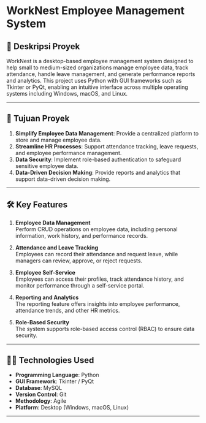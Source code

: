 # WorkNest Employee Management System

## 📖 Deskripsi Proyek

WorkNest is a desktop-based employee management system designed to help small to medium-sized organizations manage employee data, track attendance, handle leave management, and generate performance reports and analytics. This project uses Python with GUI frameworks such as Tkinter or PyQt, enabling an intuitive interface across multiple operating systems including Windows, macOS, and Linux.

---

## 🎯 Tujuan Proyek

1. **Simplify Employee Data Management**: Provide a centralized platform to store and manage employee data.
2. **Streamline HR Processes**: Support attendance tracking, leave requests, and employee performance management.
3. **Data Security**: Implement role-based authentication to safeguard sensitive employee data.
4. **Data-Driven Decision Making**: Provide reports and analytics that support data-driven decision making.

---

## 🛠️ Key Features

1. **Employee Data Management**  
   Perform CRUD operations on employee data, including personal information, work history, and performance records.
2. **Attendance and Leave Tracking**  
   Employees can record their attendance and request leave, while managers can review, approve, or reject requests.

3. **Employee Self-Service**  
   Employees can access their profiles, track attendance history, and monitor performance through a self-service portal.

4. **Reporting and Analytics**  
   The reporting feature offers insights into employee performance, attendance trends, and other HR metrics.

5. **Role-Based Security**  
   The system supports role-based access control (RBAC) to ensure data security.

---

## 🧑‍💻 Technologies Used

- **Programming Language**: Python
- **GUI Framework**: Tkinter / PyQt
- **Database**: MySQL
- **Version Control**: Git
- **Methodology**: Agile
- **Platform**: Desktop (Windows, macOS, Linux)

---
